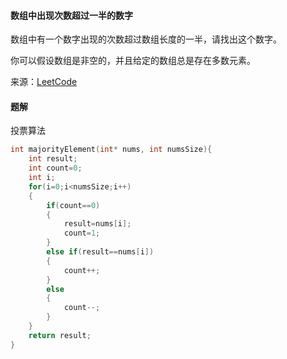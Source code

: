 #### 数组中出现次数超过一半的数字

数组中有一个数字出现的次数超过数组长度的一半，请找出这个数字。

你可以假设数组是非空的，并且给定的数组总是存在多数元素。

来源：[LeetCode](https://leetcode-cn.com/problems/shu-zu-zhong-chu-xian-ci-shu-chao-guo-yi-ban-de-shu-zi-lcof/)

#### 题解

投票算法

````C
int majorityElement(int* nums, int numsSize){
    int result;
    int count=0;
    int i;
    for(i=0;i<numsSize;i++)
    {
        if(count==0)
        {
            result=nums[i];
            count=1;
        }
        else if(result==nums[i])
        {
            count++;
        }
        else
        {
            count--;
        }
    }
    return result;
}
````

 